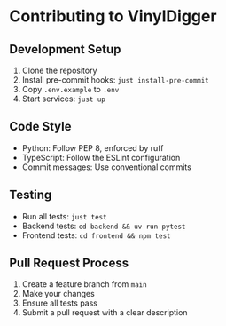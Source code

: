 # Contributing to VinylDigger

## Development Setup

1. Clone the repository
2. Install pre-commit hooks: `just install-pre-commit`
3. Copy `.env.example` to `.env`
4. Start services: `just up`

## Code Style

- Python: Follow PEP 8, enforced by ruff
- TypeScript: Follow the ESLint configuration
- Commit messages: Use conventional commits

## Testing

- Run all tests: `just test`
- Backend tests: `cd backend && uv run pytest`
- Frontend tests: `cd frontend && npm test`

## Pull Request Process

1. Create a feature branch from `main`
2. Make your changes
3. Ensure all tests pass
4. Submit a pull request with a clear description
